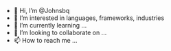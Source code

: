 - 👋 Hi, I’m @Johnsbq
- 👀 I’m interested in languages, frameworks, industries
- 🌱 I’m currently learning ...
- 💞️ I’m looking to collaborate on ...
- 📫 How to reach me ...

<!---
Johnsbq/Johnsbq is a ✨ special ✨ repository because its `README.md` (this file) appears on your GitHub profile.
You can click the Preview link to take a look at your changes.
--->
